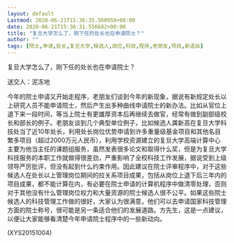 ```yaml
---
layout: default
Lastmod: 2020-06-21T15:36:35.560958+00:00
date: 2020-06-21T15:36:31.556682+00:00
title: "复旦大学怎么了，刚下任的处长也在申请院士？"
author: ""
tags: [院士,申请,处长,复旦大学,候选人,岗位,科技,程序,老朋友,项目,新语丝]
---
```


复旦大学怎么了，刚下任的处长也在申请院士？

送交人：泥冻地

今年的院士申请又开始走程序，老朋友们谈到今年的新现象，据说有新规定处长以上研究人员不能申请院士，然后产生出多种曲线申请院士的新办法。比如从官位上退下来一段时间，等当上院士有更雄厚资本后再继续去做官，经常有做到副部级校长和部长的例子。老朋友谈到几个典型单位例子，比如候选人龚新高在复旦大学科技处当了近10年处长，利用处长岗位优势申请到许多重量级基金项目和其他名目繁多项目（超过2000万元人民币），利用学校资源建立的复旦大学高端计算中心主要为他当主任的课题组服务，虽然发表很多论文和取得什么奖，但是为复旦大学科技服务的本职工作就做得很差劲，严重影响了全校科技工作发展，据说受到上级领导严厉批评，但没有起到什么约束作用。因此建议在院士评审程序中，对于这些候选人在处长以上管理岗位期间的拉关系项目成果，包括从岗位上退下后三年内的项目成果，都不能计算在内，有必要在院士申请的计算机程序中做清零处理，否则对于其他没有什么管理岗位权力和大量资源的院士候选人很不公平。如果这些院士候选人的科技管理工作做的很好，大家认为很满意，他们可以去申请国家科技管理方面的院士称号，很可能是另一条适合他们的发展道路。方先生，这是一点建议，以便让大家能够看清楚今年申请院士程序中的一些新动向。

(XYS20151004)

